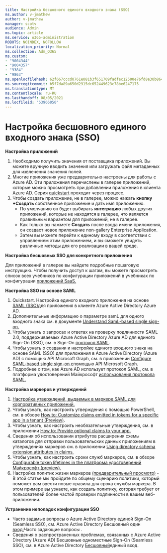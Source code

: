 ```yaml
---
title: Настройка бесшовного единого входного знака (SSO)
ms.author: v-jmathew
author: v-jmathew
manager: scotv
audience: Admin
ms.topic: article
ms.service: o365-administration
ROBOTS: NOINDEX, NOFOLLOW
localization_priority: Normal
ms.collection: Adm_O365
ms.custom:
- "9004344"
- "9004357"
- "9384"
- "9863"
ms.openlocfilehash: 62f667cccd0761e081b3f651709fadfec12500e76fd8e30b8649a28e99001e4c
ms.sourcegitcommit: b5f7da89a650d2915dc652449623c78be6247175
ms.translationtype: MT
ms.contentlocale: ru-RU
ms.lasthandoff: 08/05/2021
ms.locfileid: "53966050"
---
```

# <a name="configure-seamless-single-sign-on-sso"></a>Настройка бесшовного единого входного знака (SSO)

**Настройка приложений**

1. Необходимо получить значения от поставщика приложений. Вы можете вручную вводить значения или загружать файл метаданных для извлечения значения полей.
2. Многие приложения уже предварительно настроены для работы с Azure AD. Эти приложения перечислены в галерее приложений, которые можно просмотреть при добавлении приложения в клиента Azure AD. Серия [quickstart](https://docs.microsoft.com/azure/active-directory/manage-apps/add-application-portal-configure) проходит через процесс.
3. Чтобы создать приложение, не в галерее, можно нажать **кнопку +Создать** собственное приложение и дать имя приложению.
    - По умолчанию он будет выбирать **интеграцию** любых других приложений, которые не находятся в галерее, что является правильным вариантом для приложений, не в галерее.
    - Как только вы нажмете **Создать** после ввода имени приложения, он создаст новое приложение non-gallery Enterprise Application.
    - Затем вы можете  перейти к  единому входу в соответствии с управлением этим приложением, и вы сможете увидеть различные методы для его реализации в вашей среде.

**Настройка бесшовных SSO для конкретного приложения**

Для приложений в галерее вы найдете подробные пошаговую инструкцию. Чтобы получить доступ к шагам, вы можете просмотреть список всех учебников по конфигурации приложений в учебниках по конфигурации [приложений SaaS.](https://docs.microsoft.com/azure/active-directory/saas-apps/tutorial-list)

**Настройка SSO на основе SAML**

1. Quickstart. Настройка единого входного приложения на основе [SAML (SSO)](https://docs.microsoft.com/azure/active-directory/manage-apps/add-application-portal-setup-sso)для приложения в клиенте Azure Active Directory Azure AD.
2. Дополнительные информацию о параметре samL для одного входного знака см. в документе [Understand SamL-based single sign-on.](https://docs.microsoft.com/azure/active-directory/manage-apps/configure-saml-single-sign-on)
3. Чтобы узнать о запросах и ответах на проверку подлинности SAML 2.0, поддерживаемых Azure Active Directory Azure AD для единого Sign-On (SSO), см. в Sign-On [протокол SAML](https://docs.microsoft.com/azure/active-directory/develop/single-sign-on-saml-protocol).
4. Чтобы узнать о создании и настройке единого входного знака на основе SAML (SSO) для приложения в Azure Active Directory (Azure AD) с помощью API Microsoft Graph, см. в приложении [Configure SAML-based single sign-on с](https://docs.microsoft.com/graph/application-saml-sso-configure-api)помощью API Microsoft Graph.
5. Подробнее о том, как Azure AD использует протокол SAML, см. в платформа удостоверений Майкрософт [использования протокола SAML.](https://docs.microsoft.com/azure/active-directory/develop/active-directory-saml-protocol-reference)

**Настройка маркеров и утверждений**

1. [Настройка утверждений, выдаемых в маркере SAML для корпоративных приложений.](https://docs.microsoft.com/azure/active-directory/develop/active-directory-saml-claims-customization)
2. Чтобы узнать, как настроить утверждения с помощью PowerShell, см. в обзоре [How to: Customize claims emitted in tokens for a specific app in a tenant (Preview)](https://docs.microsoft.com/azure/active-directory/develop/active-directory-claims-mapping).
3. Чтобы узнать, как настроить необязательные утверждения, см. в приложении [How to: Provide optional claims to your app.](https://docs.microsoft.com/azure/active-directory/develop/active-directory-optional-claims)
4. Сведения об использовании атрибутов расширения схемы каталогов для отправки пользовательских данных приложениям в утверждениях маркеров см. в приложении [Using directory schema extension attributes in claims.](https://docs.microsoft.com/azure/active-directory/develop/active-directory-schema-extensions)
5. Чтобы узнать, как настроить сроки служб маркеров, см. в обзоре [Configurable token lifetimes in the платформа удостоверений Майкрософт (preview).](https://docs.microsoft.com/azure/active-directory/develop/active-directory-configurable-token-lifetimes)
6. Настройка политик жизни маркеров [(предварительный просмотр)](https://docs.microsoft.com/azure/active-directory/develop/configure-token-lifetimes) - В этой статье мы пройдите по общему сценарию политики, который поможет вам ввести новые правила для срока службы маркера. В этом примере вы узнаете, как создать политику, которая требует от пользователей более частой проверки подлинности в вашем веб-приложении.

**Устранение неполадок конфигурации SSO**

- Часто задамые вопросы о Azure Active Directory единой Sign-On (Seamless SSO), см. Azure Active Directory Бесшовный один [вход:](https://docs.microsoft.com/azure/active-directory/hybrid/how-to-connect-sso-faq)Часто задающие вопросы .
- Сведения о распространенных проблемах, связанных с Azure Active Directory (Azure AD) Бесшовные одноместные Sign-On (Seamless SSO), см. в Azure Active Directory [Бесшовный](https://docs.microsoft.com/azure/active-directory/hybrid/tshoot-connect-sso)единый вход.
